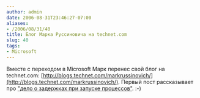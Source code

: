 ```yaml
---
author: admin
date: 2006-08-31T23:46:27-07:00
aliases:
- /2006/08/31/40
title: Блог Марка Руссиновича на technet.com
slug: 40
tags:
- Microsoft
---
```


Вместе с переходом в Microsoft Марк перенес свой блог на technet.com: [http://blogs.technet.com/markrussinovich/](http://blogs.technet.com/markrussinovich/). Первый пост рассказывает про ["дело о задержках при запуске процессов"](http://blogs.technet.com/markrussinovich/archive/2006/08/31/453100.aspx). :-)
